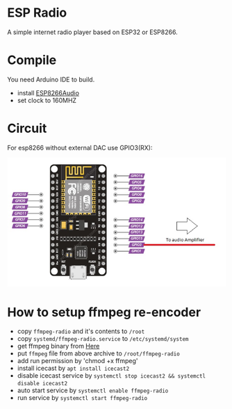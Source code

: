 # ESP Radio

A simple internet radio player based on ESP32 or ESP8266. 


# Compile
 
You need Arduino IDE to build. 

- install [ESP8266Audio](https://github.com/earlephilhower/ESP8266Audio)
- set clock to 160MHZ

# Circuit

For esp8266 without external DAC use GPIO3(RX):

![No Dec Circuit](I2SNoDac%20for%20ESP8266/no-dec-circuit.jpg)

# How to setup ffmpeg re-encoder

- copy `ffmpeg-radio` and it's contents to `/root`
- copy `systemd/ffmpeg-radio.service` to `/etc/systemd/system`
- get ffmpeg binary from [Here](https://johnvansickle.com/ffmpeg/)
- put `ffmpeg` file from above archive to `/root/ffmpeg-radio`
- add run permission by 'chmod +x ffmpeg'
- install icecast by `apt install icecast2`
- disable icecast service by `systemctl stop icecast2 && systemctl disable icecast2`
- auto start service by `systemctl enable ffmpeg-radio`
- run service by `systemctl start ffmpeg-radio`
